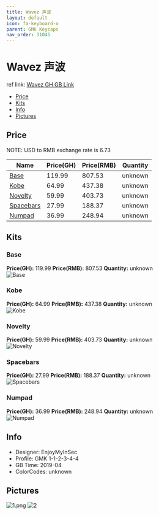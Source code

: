```yaml
---
title: Wavez 声波
layout: default
icon: fa-keyboard-o
parent: GMK Keycaps
nav_order: 31045
---
```


# Wavez 声波

ref link: [Wavez GH GB Link](https://geekhack.org/index.php?topic=100063.0)

* [Price](#price)
* [Kits](#kits)
* [Info](#info)
* [Pictures](#pictures)


## Price  
NOTE: USD to RMB exchange rate is 6.73

| Name          | Price(GH)    |  Price(RMB) | Quantity |
| ------------- | ------------ |  ---------- | -------- |
|[Base](#base)|119.99|807.53|unknown|
|[Kobe](#kobe)|64.99|437.38|unknown|
|[Novelty](#novelty)|59.99|403.73|unknown|
|[Spacebars](#spacebars)|27.99|188.37|unknown|
|[Numpad](#numpad)|36.99|248.94|unknown|


## Kits
### Base
**Price(GH):** 119.99    **Price(RMB):** 807.53    **Quantity:** unknown  
<img src="{{ 'assets/images/gmk-keycaps/wavez/kits_pics/base.png' | relative_url }}" alt="Base" class="image featured">

### Kobe
**Price(GH):** 64.99    **Price(RMB):** 437.38    **Quantity:** unknown  
<img src="{{ 'assets/images/gmk-keycaps/wavez/kits_pics/kobe.png' | relative_url }}" alt="Kobe" class="image featured">

### Novelty
**Price(GH):** 59.99    **Price(RMB):** 403.73    **Quantity:** unknown  
<img src="{{ 'assets/images/gmk-keycaps/wavez/kits_pics/novelty.png' | relative_url }}" alt="Novelty" class="image featured">

### Spacebars
**Price(GH):** 27.99    **Price(RMB):** 188.37    **Quantity:** unknown  
<img src="{{ 'assets/images/gmk-keycaps/wavez/kits_pics/spacebars.png' | relative_url }}" alt="Spacebars" class="image featured">

### Numpad
**Price(GH):** 36.99    **Price(RMB):** 248.94    **Quantity:** unknown  
<img src="{{ 'assets/images/gmk-keycaps/wavez/kits_pics/numpad.png' | relative_url }}" alt="Numpad" class="image featured">


## Info
* Designer: EnjoyMyInSec
* Profile: GMK 1-1-2-3-4-4
* GB Time: 2019-04
* ColorCodes: unknown 


## Pictures
<img src="{{ 'assets/images/gmk-keycaps/wavez/rendering_pics/1.png' | relative_url }}" alt="1.png" class="image featured">
<img src="{{ 'assets/images/gmk-keycaps/wavez/rendering_pics/2.jpg' | relative_url }}" alt="2" class="image featured">
